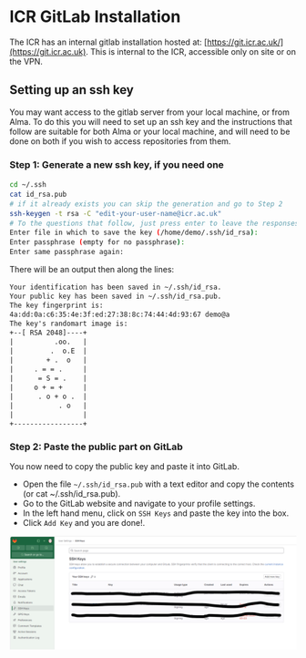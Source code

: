 # ICR GitLab Installation

The ICR has an internal gitlab installation hosted at: [https://git.icr.ac.uk/](https://git.icr.ac.uk). This is internal to the ICR, accessible only on site or on the VPN.

## Setting up an ssh key
You may want access to the gitlab server from your local machine, or from Alma. To do this you will need to set up an ssh key and the instructions that follow are suitable for both Alma or your local machine, and will need to be done on both if you wish to access repositories from them.

### Step 1: Generate a new ssh key, if you need one

```bash
cd ~/.ssh
cat id_rsa.pub
# if it already exists you can skip the generation and go to Step 2
ssh-keygen -t rsa -C "edit-your-user-name@icr.ac.uk"
# To the questions that follow, just press enter to leave the responses blank
Enter file in which to save the key (/home/demo/.ssh/id_rsa):
Enter passphrase (empty for no passphrase):
Enter same passphrase again: 
```
There will be an output then along the lines:
```
Your identification has been saved in ~/.ssh/id_rsa.
Your public key has been saved in ~/.ssh/id_rsa.pub.
The key fingerprint is:
4a:dd:0a:c6:35:4e:3f:ed:27:38:8c:74:44:4d:93:67 demo@a
The key's randomart image is:
+--[ RSA 2048]----+
|          .oo.   |
|         .  o.E  |
|        + .  o   |
|     . = = .     |
|      = S = .    |
|     o + = +     |
|      . o + o .  |
|           . o   |
|                 |
+-----------------+
```

### Step 2: Paste the public part on GitLab
You now need to copy the public key and paste it into GitLab.  
- Open the file `~/.ssh/id_rsa.pub` with a text editor and copy the contents (or cat ~/.ssh/id_rsa.pub).  
- Go to the GitLab website and navigate to your profile settings.  
- In the left hand menu, click on `SSH Keys` and paste the key into the box.  
- Click `Add Key` and you are done!.  

![GitLab img](gitlab.png "GitLab")










